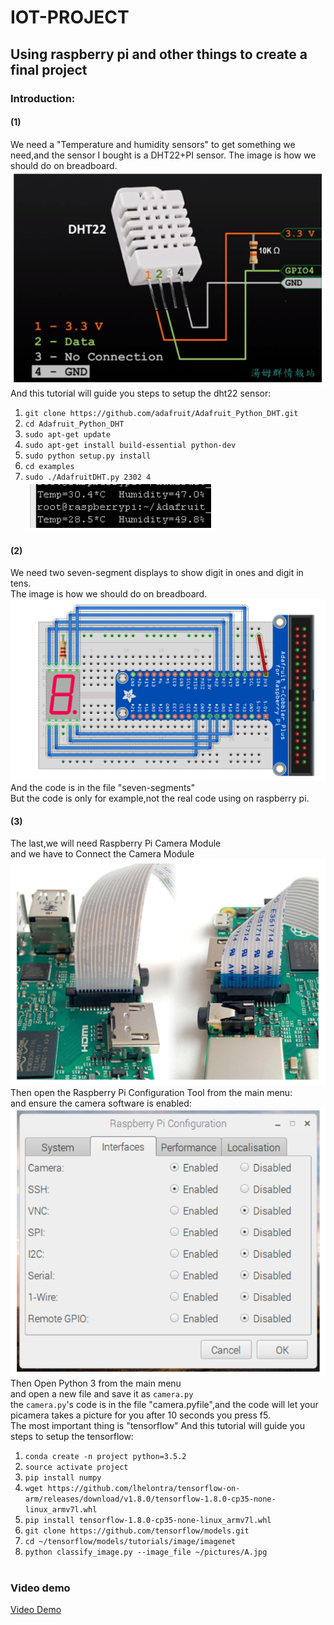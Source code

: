 # IOT-PROJECT
## Using raspberry pi and other things to create a final project
### Introduction:
#### (1)
We need a "Temperature and humidity sensors" to get something we need,and the sensor I bought is a DHT22+PI sensor.
The image is how we should do on breadboard.
![image](https://github.com/gary31136/IOT-PROJECT/blob/master/dht22.PNG?raw=true)<br>
And this tutorial will guide you steps to setup the dht22 sensor:<br>
1. `git clone https://github.com/adafruit/Adafruit_Python_DHT.git`<br>
2. `cd Adafruit_Python_DHT`<br>
3. `sudo apt-get update`<br>
4. `sudo apt-get install build-essential python-dev`<br>
5. `sudo python setup.py install`<br>
6. `cd examples`<br>
7. `sudo ./AdafruitDHT.py 2302 4`<br>
![image](https://github.com/gary31136/IOT-PROJECT/blob/master/dht22%20run.PNG?raw=true)<br>
#### (2)
We need two seven-segment displays to show digit in ones and digit in tens.<br>
The image is how we should do on breadboard.
![image](https://github.com/gary31136/IOT-PROJECT/blob/master/seven%20segment.PNG?raw=true)<br>
And the code is in the file "seven-segments"<br>
But the code is only for example,not the real code using on raspberry pi.<br>
#### (3)
The last,we will need Raspberry Pi Camera Module<br>
and we have to Connect the Camera Module<br>
![image](https://github.com/gary31136/IOT-PROJECT/blob/master/picamera.PNG?raw=true)<br>
Then open the Raspberry Pi Configuration Tool from the main menu:<br>
and ensure the camera software is enabled:<br>
![image](https://github.com/gary31136/IOT-PROJECT/blob/master/picameraenable.PNG?raw=true)<br>
Then Open Python 3 from the main menu<br>
and open a new file and save it as `camera.py`<br>
the `camera.py`'s code is in the file "camera.pyfile",and the code will let your picamera takes a picture for you after 10 seconds you press f5.<br>
The most important thing is "tensorflow"
And this tutorial will guide you steps to setup the tensorflow:<br>
1. `conda create -n project python=3.5.2`
2. `source activate project`
3. `pip install numpy`
4. `wget https://github.com/lhelontra/tensorflow-on-arm/releases/download/v1.8.0/tensorflow-1.8.0-cp35-none-linux_armv7l.whl`
5. `pip install tensorflow-1.8.0-cp35-none-linux_armv7l.whl`
6. `git clone https://github.com/tensorflow/models.git`
7. `cd ~/tensorflow/models/tutorials/image/imagenet`
8. `python classify_image.py --image_file ~/pictures/A.jpg`<br><br>
### Video demo
[Video Demo](https://youtu.be/pNEht-3bFzw)
